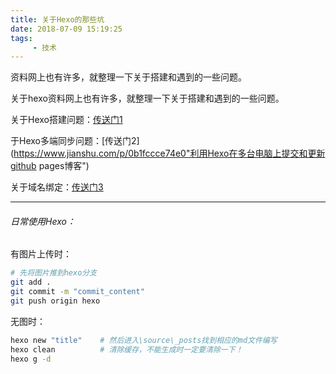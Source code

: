 ```yaml
---
title: 关于Hexo的那些坑
date: 2018-07-09 15:19:25
tags:
	 - 技术
---
```


资料网上也有许多，就整理一下关于搭建和遇到的一些问题。

关于hexo资料网上也有许多，就整理一下关于搭建和遇到的一些问题。

关于Hexo搭建问题：[传送门1](https://www.jianshu.com/p/189fd945f38f"搭建个人博客-hexo+github详细完整步骤")

于Hexo多端同步问题：[传送门2](https://www.jianshu.com/p/0b1fccce74e0"利用Hexo在多台电脑上提交和更新github pages博客")

关于域名绑定：[传送门3](https://www.jianshu.com/p/23b9e095c7c9"为你的hexo博客配置个性域名")

<!--more-->

------

###### 日常使用Hexo：

有图片上传时：

```bash
# 先将图片推到hexo分支
git add .
git commit -m "commit_content"
git push origin hexo
```

无图时：

```bash
hexo new "title"	# 然后进入\source\_posts找到相应的md文件编写
hexo clean		    # 清除缓存，不能生成时一定要清除一下！
hexo g -d
```

